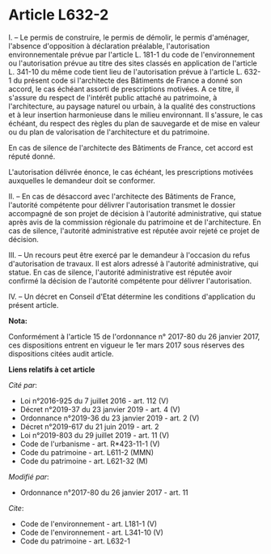 # Article L632-2

I. – Le permis de construire, le permis de démolir, le permis d'aménager, l'absence d'opposition à déclaration préalable,
l'autorisation environnementale prévue par l'article L. 181-1 du code de l'environnement ou l'autorisation prévue au titre
des sites classés en application de l'article L. 341-10 du même code tient lieu de l'autorisation prévue à l'article L. 632-1
du présent code si l'architecte des Bâtiments de France a donné son accord, le cas échéant assorti de prescriptions motivées.
A ce titre, il s'assure du respect de l'intérêt public attaché au patrimoine, à l'architecture, au paysage naturel ou urbain,
à la qualité des constructions et à leur insertion harmonieuse dans le milieu environnant. Il s'assure, le cas échéant, du
respect des règles du plan de sauvegarde et de mise en valeur ou du plan de valorisation de l'architecture et du patrimoine.

En cas de silence de l'architecte des Bâtiments de France, cet accord est réputé donné.

L'autorisation délivrée énonce, le cas échéant, les prescriptions motivées auxquelles le demandeur doit se conformer.

II. – En cas de désaccord avec l'architecte des Bâtiments de France, l'autorité compétente pour délivrer l'autorisation
transmet le dossier accompagné de son projet de décision à l'autorité administrative, qui statue après avis de la commission
régionale du patrimoine et de l'architecture. En cas de silence, l'autorité administrative est réputée avoir rejeté ce projet
de décision.

III. – Un recours peut être exercé par le demandeur à l'occasion du refus d'autorisation de travaux. Il est alors adressé à
l'autorité administrative, qui statue. En cas de silence, l'autorité administrative est réputée avoir confirmé la décision de
l'autorité compétente pour délivrer l'autorisation.

IV. – Un décret en Conseil d'Etat détermine les conditions d'application du présent article.

**Nota:**

Conformément à l'article 15 de l'ordonnance n° 2017-80 du 26 janvier 2017, ces dispositions entrent en vigueur le 1er mars
2017 sous réserves des dispositions citées audit article.

**Liens relatifs à cet article**

_Cité par_:

  - Loi n°2016-925 du 7 juillet 2016 - art. 112 (V)
  - Décret n°2019-37 du 23 janvier 2019 - art. 4 (V)
  - Ordonnance n°2019-36 du 23 janvier 2019 - art. 2 (V)
  - Décret n°2019-617 du 21 juin 2019 - art. 2
  - Loi n°2019-803 du 29 juillet 2019 - art. 11 (V)
  - Code de l'urbanisme - art. R*423-11-1 (V)
  - Code du patrimoine - art. L611-2 (MMN)
  - Code du patrimoine - art. L621-32 (M)

_Modifié par_:

  - Ordonnance n°2017-80 du 26 janvier 2017 - art. 11

_Cite_:

  - Code de l'environnement - art. L181-1 (V)
  - Code de l'environnement - art. L341-10 (V)
  - Code du patrimoine - art. L632-1
